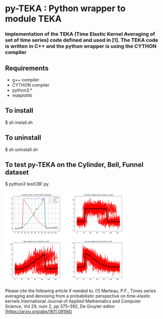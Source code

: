 # py-TEKA : Python wrapper to module TEKA 
### Implementation of the TEKA (Time Elastic Kernel Averaging of set of time series) code defined and used in [1]. The TEKA code is written in C++ and the python wrapper is using the CYTHON compiler

## Requirements
- g++ compiler
- CYTHON compiler
- python3.*
- matplotlib

## To install
$ sh install.sh

## To uninstall 
$ sh uninstall.sh

## To test py-TEKA on the Cylinder, Bell, Funnel dataset
$ python3 testCBF.py
<p float="left">
  <img src="CBF_ITEKA_Centroids.jpg" width="200" height="150">
  <img src="CBF_ITEKA_15_c.jpg" width="200" height="150">
  <img src="CBF_ITEKA_15_b.jpg" width="200" height="150">
  <img src="CBF_ITEKA_15_f.jpg" width="200" height="150">
</p>


Please cite the following article if needed to.
[1] Marteau, P.F., Times series averaging and denoising from a probabilistic perspective on time-elastic kernels International Journal of Applied Mathematics and Computer Science, Vol 29, num 2, pp 375–392, De Gruyter editor [https://arxiv.org/abs/1611.09194]
